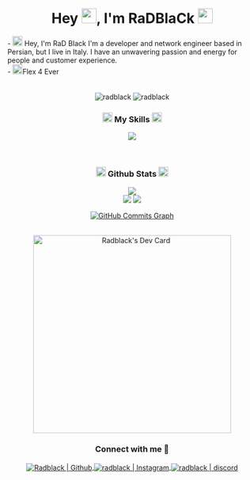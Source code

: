 <h1 align="center">Hey <img src="https://cdn.discordapp.com/emojis/790980670184357888.gif?size=40&quality=lossless" width="30"/>, I'm RaDBlaCk <img src="https://cdn.discordapp.com/emojis/790980678325633075.gif?size=40&quality=lossless" width="30"/></h1>
- <img src="https://cdn.discordapp.com/emojis/785471628078612491.webp?size=96&quality=lossless" width="20"/> Hey, I'm RaD Black
I'm a developer and network engineer based in Persian, but I live in Italy. I have an unwavering passion and energy for people and customer experience.
<br />
-  <img src="https://cdn.discordapp.com/emojis/785471628078612491.webp?size=96&quality=lossless" width="20"/>Flex 4 Ever
<br />

<br />
<br />
<div align="center">
  
<img src="https://komarev.com/ghpvc/?username=RaD01Black&label=Profile%20views&color=3382ed&style=for-the-badge&" alt="radblack" /> 
<img src="https://img.shields.io/badge/Open%20Source-%E2%99%A1-blue?style=for-the-badge&color=3382ed" alt="radblack" />

</div>


<h3 align="center"><img src="https://cdn.discordapp.com/emojis/821872803409428510.webp?size=96&quality=lossless" width="20"/> My Skills <img src="https://cdn.discordapp.com/emojis/821872803409428510.webp?size=96&quality=lossless" width="20"/></h3>
<div align="center">
<p align="center">
    <a href="https://skillicons.dev">
      <img src='https://skillicons.dev/icons?i=react,js,jquery,html,markdown,css,sass,bootstrap,nodejs,mongodb,discord,git,github,heroku,figma,tailwindcss' />
    </a>
  </p>
</div>




<br />

<h3 align="center"><img src="https://cdn.discordapp.com/emojis/799212387000778772.webp?size=96&quality=lossless" width="20"/> Github Stats <img src="https://cdn.discordapp.com/emojis/799212387000778772.webp?size=96&quality=lossless" width="20"/></h3>
<div align="center">
  <a href="http://www.github.com/RaD01Black"><img src="https://github-readme-stats.vercel.app/api/top-langs/?username=RaD01Black&langs_count=10&layout=compact&theme=react&hide_border=true&bg_color=0D1117&title_color=3382ed&icon_color=3382ed" /></a>
  
<br />
  <a href="http://www.github.com/RaD01Black"><img src="https://github-readme-streak-stats.herokuapp.com/?user=RaD01Black&stroke=ffffff&background=0D1117&ring=3382ed&fire=3382ed&currStreakNum=ffffff&currStreakLabel=3382ed&sideNums=ffffff&sideLabels=ffffff&dates=ffffff&hide_border=true" /></a>
  <a href="http://www.github.com/RaD01Black"><img src="https://github-readme-stats.vercel.app/api?username=RaD01Black&theme=gruvbox_duo&show_icons=true&include_all_commits=true&count_private=true&theme=react&hide_border=true&bg_color=0D1117&title_color=3382ed&icon_color=3382ed" /></a>



<a href="http://www.github.com/RaD01Black"><img src="https://activity-graph.herokuapp.com/graph?username=RaD01Black&bg_color=0D1117&color=ffffff&line=3382ed&point=ffffff&area_color=0D1117&area=true&hide_border=true&custom_title=GitHub%20Commits%20Graph" alt="GitHub Commits Graph" /></a>

  



<br />
<a href="https://app.daily.dev/RaD01Black"><img src="https://api.daily.dev/devcards/1b78f660ff7d48699b4acec9a0b4a0ce.png?r=g97" width="400" alt="Radblack's Dev Card"/></a>
</div>


<h3 align="center">Connect with me 📩</h3>
<div align="center">
<a href="https://github.com/RaD01Black">
<img align="center" alt="Radblack | Github"  src="http://img.shields.io/badge/-Github-181717?style=flat-square&logo=github&logoColor=FFFFFF" />
</a>
<a href="https://www.instagram.com/alereza_radblack/">
<img align="center" alt="radblack | Instagram"  src="http://img.shields.io/badge/-Instagram-E4405F?style=flat-square&logo=instagram&logoColor=FFFFFF" />
</a>
<a href="https://discord.gg/jvQDWCg7Db">
<img align="center" alt="radblack | discord"  src="http://img.shields.io/badge/-Discord-7289DA?style=flat-square&logo=discord&logoColor=FFFFFF" />
</a>
</div>


[github]: https://github.com/RaD01Black
[Instagram]: https://www.instagram.com/alereza_radblack/
[discord]: https://discord.gg/jvQDWCg7Db
